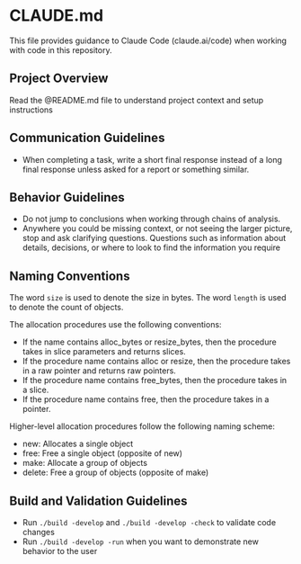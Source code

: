 # CLAUDE.md

This file provides guidance to Claude Code (claude.ai/code) when working with code in this repository.

## Project Overview

Read the @README.md file to understand project context and setup instructions

## Communication Guidelines

- When completing a task, write a short final response instead of a long final response unless asked for a report or something similar.

## Behavior Guidelines

- Do not jump to conclusions when working through chains of analysis.
- Anywhere you could be missing context, or not seeing the larger picture, stop and ask clarifying questions. Questions such as information about details, decisions, or where to look to find the information you require

## Naming Conventions

The word `size` is used to denote the size in bytes. The word `length` is used to denote the count of objects.

The allocation procedures use the following conventions:

- If the name contains alloc_bytes or resize_bytes, then the procedure takes in slice parameters and returns slices.
- If the procedure name contains alloc or resize, then the procedure takes in a raw pointer and returns raw pointers.
- If the procedure name contains free_bytes, then the procedure takes in a slice.
- If the procedure name contains free, then the procedure takes in a pointer.

Higher-level allocation procedures follow the following naming scheme:

- new: Allocates a single object
- free: Free a single object (opposite of new)
- make: Allocate a group of objects
- delete: Free a group of objects (opposite of make)

## Build and Validation Guidelines

- Run `./build -develop` and `./build -develop -check` to validate code changes
- Run `./build -develop -run` when you want to demonstrate new behavior to the user
